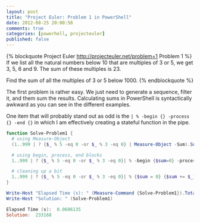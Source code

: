 ```yaml
---
layout: post
title: "Project Euler: Problem 1 in PowerShell"
date: 2012-08-25 20:00:58
comments: true
categories: [powerhell, projecteuler]
published: false
---
```


{% blockquote Project Euler http://projecteuler.net/problem=1 Problem 1 %}
If we list all the natural numbers below 10 that are multiples of 3 or 5, we get 3, 5, 6 and 9. The sum of these multiples is 23.

Find the sum of all the multiples of 3 or 5 below 1000.
{% endblockquote %}

The first problem is rather easy. We just need to generate a sequence, filter it, and them sum the results. Calculating sums in PowerShell is syntactically awkward as you can see in the different examples.

One item that will probably stand out as odd is the `| % -begin {} -process {} -end {}` in which I am effectively creating a stateful function in the pipe.

``` ps1
function Solve-Problem1 {
  # using Measure-Object
  (1..999 | ? {$_ % 5 -eq 0 -or $_ % 3 -eq 0} | Measure-Object -Sum).Sum

  # using begin, process, end blocks
  1..999 | ? {$_ % 5 -eq 0 -or $_ % 3 -eq 0}| % -begin {$sum=0} -process {$sum+=$_} -end {$sum}

  # cleaning up a bit
  1..999 | ? {$_ % 5 -eq 0 -or $_ % 3 -eq 0}| % {$sum = 0} {$sum += $_} {$sum}
}

Write-Host "Elapsed Time (s): " (Measure-Command {Solve-Problem1}).TotalSeconds
Write-Host "Solution: " (Solve-Problem1)

Elapsed Time (s):  0.0606135
Solution:  233168
```

